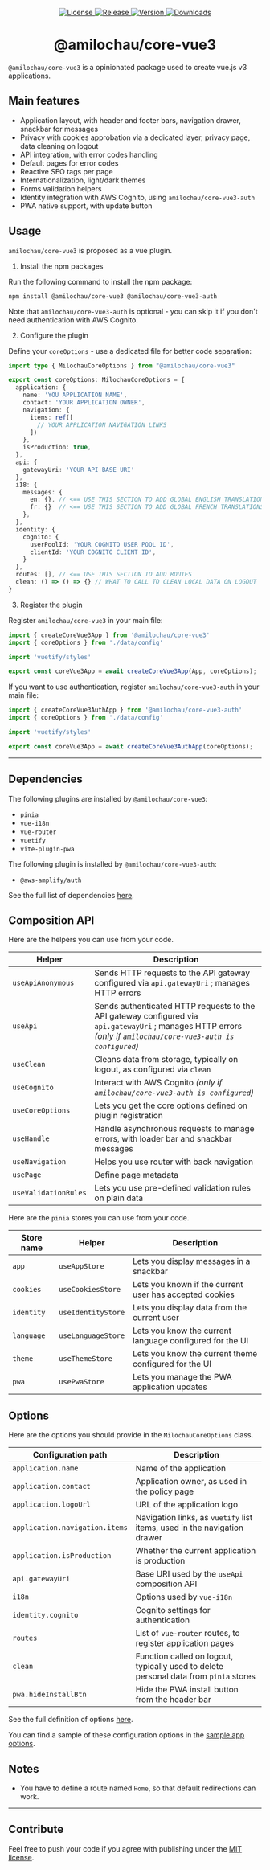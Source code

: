 <p align="center">
  <a href="https://github.com/amilochau/core-vue3/blob/main/LICENSE">
    <img src="https://img.shields.io/github/license/amilochau/core-vue3" alt="License">
  </a>
  <a href="https://github.com/amilochau/core-vue3/releases">
    <img src="https://img.shields.io/github/v/release/amilochau/core-vue3" alt="Release">
  </a>
  <a href="https://www.npmjs.com/package/@amilochau/core-vue3">
    <img src="https://img.shields.io/npm/v/@amilochau/core-vue3.svg" alt="Version">
  </a>
  <a href="https://www.npmjs.com/package/@amilochau/core-vue3">
    <img src="https://img.shields.io/npm/dt/@amilochau/core-vue3.svg" alt="Downloads">
  </a>
</p>
<h1 align="center">
  @amilochau/core-vue3
</h1>

`@amilochau/core-vue3` is a opinionated package used to create vue.js v3 applications.

## Main features

- Application layout, with header and footer bars, navigation drawer, snackbar for messages
- Privacy with cookies approbation via a dedicated layer, privacy page, data cleaning on logout
- API integration, with error codes handling
- Default pages for error codes
- Reactive SEO tags per page
- Internationalization, light/dark themes
- Forms validation helpers
- Identity integration with AWS Cognito, using `amilochau/core-vue3-auth`
- PWA native support, with update button

## Usage

`amilochau/core-vue3` is proposed as a vue plugin.

1. Install the npm packages

Run the following command to install the npm package:

```pwsh
npm install @amilochau/core-vue3 @amilochau/core-vue3-auth
```

Note that `amilochau/core-vue3-auth` is optional - you can skip it if you don't need authentication with AWS Cognito.

2. Configure the plugin

Define your `coreOptions` - use a dedicated file for better code separation:

```typescript
import type { MilochauCoreOptions } from "@amilochau/core-vue3"

export const coreOptions: MilochauCoreOptions = {
  application: {
    name: 'YOU APPLICATION NAME',
    contact: 'YOUR APPLICATION OWNER',
    navigation: {
      items: ref([
        // YOUR APPLICATION NAVIGATION LINKS
      ])
    },
    isProduction: true,
  },
  api: {
    gatewayUri: 'YOUR API BASE URI'
  },
  i18: {
    messages: {
      en: {}, // <== USE THIS SECTION TO ADD GLOBAL ENGLISH TRANSLATIONS
      fr: {}  // <== USE THIS SECTION TO ADD GLOBAL FRENCH TRANSLATIONS
    },
  },
  identity: {
    cognito: {
      userPoolId: 'YOUR COGNITO USER POOL ID',
      clientId: 'YOUR COGNITO CLIENT ID',
    }
  },
  routes: [], // <== USE THIS SECTION TO ADD ROUTES
  clean: () => () => {} // WHAT TO CALL TO CLEAN LOCAL DATA ON LOGOUT
}
```

3. Register the plugin

Register `amilochau/core-vue3` in your main file:

```typescript
import { createCoreVue3App } from '@amilochau/core-vue3'
import { coreOptions } from './data/config'

import 'vuetify/styles'

export const coreVue3App = await createCoreVue3App(App, coreOptions);
```

If you want to use authentication, register `amilochau/core-vue3-auth` in your main file:

```typescript
import { createCoreVue3AuthApp } from '@amilochau/core-vue3-auth'
import { coreOptions } from './data/config'

import 'vuetify/styles'

export const coreVue3App = await createCoreVue3AuthApp(coreOptions);
```

---

## Dependencies

The following plugins are installed by `@amilochau/core-vue3`:
- `pinia`
- `vue-i18n`
- `vue-router`
- `vuetify`
- `vite-plugin-pwa`

The following plugin is installed by `@amilochau/core-vue3-auth`:
- `@aws-amplify/auth`

See the full list of dependencies [here](/packages/core-vue3/package.json).

## Composition API

Here are the helpers you can use from your code.

| Helper | Description |
| ------ | ----------- |
| `useApiAnonymous` | Sends HTTP requests to the API gateway configured via `api.gatewayUri` ; manages HTTP errors |
| `useApi` | Sends authenticated HTTP requests to the API gateway configured via `api.gatewayUri` ; manages HTTP errors *(only if `amilochau/core-vue3-auth is configured`)* |
| `useClean` | Cleans data from storage, typically on logout, as configured via `clean` |
| `useCognito` | Interact with AWS Cognito *(only if `amilochau/core-vue3-auth is configured`)* |
| `useCoreOptions` | Lets you get the core options defined on plugin registration |
| `useHandle` | Handle asynchronous requests to manage errors, with loader bar and snackbar messages |
| `useNavigation` | Helps you use router with back navigation |
| `usePage` | Define page metadata |
| `useValidationRules` | Lets you use pre-defined validation rules on plain data |

Here are the `pinia` stores you can use from your code.

| Store name | Helper | Description |
| ---------- | ------ | ----------- |
| `app` | `useAppStore` | Lets you display messages in a snackbar |
| `cookies` | `useCookiesStore` | Lets you known if the current user has accepted cookies |
| `identity` | `useIdentityStore` | Lets you display data from the current user |
| `language` | `useLanguageStore` | Lets you know the current language configured for the UI |
| `theme` | `useThemeStore` | Lets you know the current theme configured for the UI |
| `pwa` | `usePwaStore` | Lets you manage the PWA application updates |

## Options

Here are the options you should provide in the `MilochauCoreOptions` class.

| Configuration path | Description |
| ------------------ | ----------- |
| `application.name` | Name of the application |
| `application.contact` | Application owner, as used in the policy page |
| `application.logoUrl` | URL of the application logo |
| `application.navigation.items` | Navigation links, as `vuetify` list items, used in the navigation drawer |
| `application.isProduction` | Whether the current application is production |
| `api.gatewayUri` | Base URI used by the `useApi` composition API |
| `i18n` | Options used by `vue-i18n` |
| `identity.cognito` | Cognito settings for authentication |
| `routes` | List of `vue-router` routes, to register application pages |
| `clean` | Function called on logout, typically used to delete personal data from `pinia` stores |
| `pwa.hideInstallBtn` | Hide the PWA install button from the header bar |

See the full definition of options [here](/packages/core-vue3/src/types/options.ts).

You can find a sample of these configuration options in the [sample app options](/packages/playground/src/data/config.ts).

## Notes

- You have to define a route named `Home`, so that default redirections can work.

--- 

## Contribute

Feel free to push your code if you agree with publishing under the [MIT license](./LICENSE).
